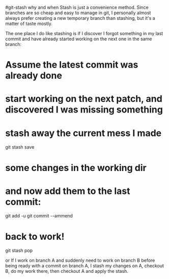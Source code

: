 #git-stash why and when
Stash is just a convenience method. Since branches are so cheap and easy to manage in git, I personally almost always prefer creating a new temporary branch than stashing, but it's a matter of taste mostly.


The one place I do like stashing is if I discover I forgot something in my last commit and have already started working on the next one in the same branch:

# Assume the latest commit was already done
# start working on the next patch, and discovered I was missing something

# stash away the current mess I made
git stash save

# some changes in the working dir

# and now add them to the last commit:
git add -u
git commit --ammend

# back to work!
git stash pop

or If I work on branch A and suddenly need to work on branch B before being ready with a commit on branch A, I stash my changes on A, checkout B, do my work there, then checkout A and apply the stash.